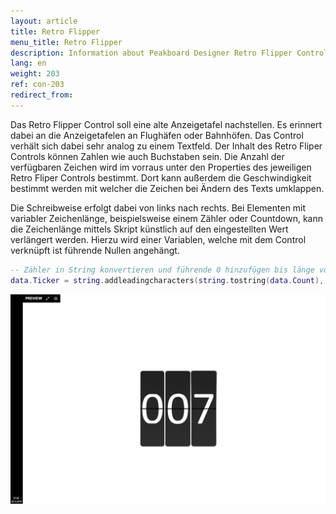```yaml
---
layout: article
title: Retro Flipper
menu_title: Retro Flipper
description: Information about Peakboard Designer Retro Flipper Control.
lang: en
weight: 203
ref: con-203
redirect_from:
---
```


Das Retro Flipper Control soll eine alte Anzeigetafel nachstellen. 
Es erinnert dabei an die Anzeigetafelen an Flughäfen oder Bahnhöfen.
Das Control verhält sich dabei sehr analog zu einem Textfeld.
Der Inhalt des Retro Fliper Controls können Zahlen wie auch Buchstaben sein.
Die Anzahl der verfügbaren Zeichen wird im vorraus unter den Properties des jeweiligen Retro Fliper Controls bestimmt. 
Dort kann außerdem die Geschwindigkeit bestimmt werden mit welcher die Zeichen bei Ändern des Texts umklappen.

Die Schreibweise erfolgt dabei von links nach rechts.
Bei Elementen mit variabler Zeichenlänge, beispielsweise einem Zähler oder Countdown, kann die Zeichenlänge mittels Skript künstlich auf den eingestellten Wert verlängert werden.
Hierzu wird einer Variablen, welche mit dem Control verknüpft ist führende Nullen angehängt.

```Lua
-- Zähler in String konvertieren und führende 0 hinzufügen bis länge von 3 Digets erreicht ist.
data.Ticker = string.addleadingcharacters(string.tostring(data.Count),'0',3)
```

![image_1](/assets/images/Controls/RetroFlipper/retro01.png)
